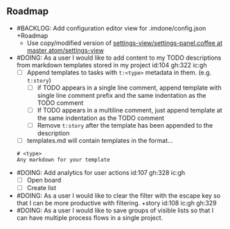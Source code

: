 Roadmap
----
- #BACKLOG: Add configuration editor view for .imdone/config.json +Roadmap
  - Use copy/modified version of [settings-view/settings-panel.coffee at master atom/settings-view](https://github.com/atom/settings-view/blob/master/lib/settings-panel.coffee)
- #DOING: As a user I would like to add content to my TODO descriptions from markdown templates stored in my project id:104 gh:322 ic:gh
  - [ ] Append templates to tasks with `t:<type>` metadata in them. (e.g. `t:story`)
    - [ ] if TODO appears in a single line comment, append template with single line comment prefix and the same indentation as the TODO comment
    - [ ] If TODO appears in a multiline comment, just append template at the same indentation as the TODO comment
    - [ ] Remove `t:story` after the template has been appended to the description
  - [ ] templates.md will contain templates in the format...
  ```
  # <type>
  Any markdown for your template
  ```
- #DOING: Add analytics for user actions id:107 gh:328 ic:gh
  - [ ] Open board
  - [ ] Create list
- #DOING: As a user I would like to clear the filter with the escape key so that I can be more productive with filtering. +story id:108 ic:gh gh:329
- #DOING: As a user I would like to save groups of visible lists so that I can have multiple process flows in a single project.
